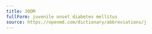 ```yaml
---
title: JODM
fullForm: juvenile onset diabetes mellitus
source: https://openmd.com/dictionary/abbreviations/j
---
```

